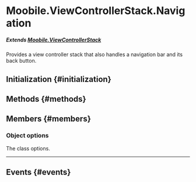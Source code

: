 Moobile.ViewControllerStack.Navigation
================================================================================

##### Extends [Moobile.ViewControllerStack](ViewController/ViewControllerStack.md)

Provides a view controller stack that also handles a navigation bar
       and its back button.

Initialization {#initialization}
--------------------------------------------------------------------------------

Methods {#methods}
--------------------------------------------------------------------------------


Members {#members}
--------------------------------------------------------------------------------

### Object options

The class options.

-----


Events {#events}
--------------------------------------------------------------------------------